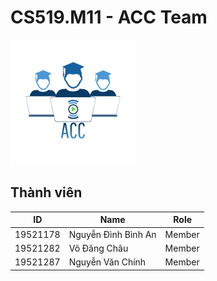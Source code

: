 # CS519.M11 - ACC Team

![Our's logo](/assets/images/Logo-CS519.png)

## Thành viên

| ID | Name | Role |
| -- | --- | -- |
| 19521178  | Nguyễn Đình Bình An | Member |
| 19521282 | Võ Đăng Châu | Member |
| 19521287 | Nguyễn Văn Chính | Member |

